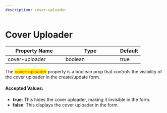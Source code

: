 ```yaml
---
description: cover-uploader
---
```


# Cover Uploader

<table><thead><tr><th width="167">Property Name</th><th width="157">Type</th><th>Default</th></tr></thead><tbody><tr><td>cover-uploader</td><td>boolean</td><td>true</td></tr></tbody></table>

The <mark style="color:red;">cover-uploader</mark> property is a boolean prop that controls the visibility of the cover uploader in the create/update form.

#### **Accepted Values:**

* **true**: This hides the cover uploader, making it invisible in the form.&#x20;
* **false**: This displays the cover uploader in the form.





